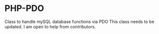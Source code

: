 PHP-PDO
=======

Class to handle mySQL database functions via PDO
This class needs to be updated. I am open to help from contributors.




